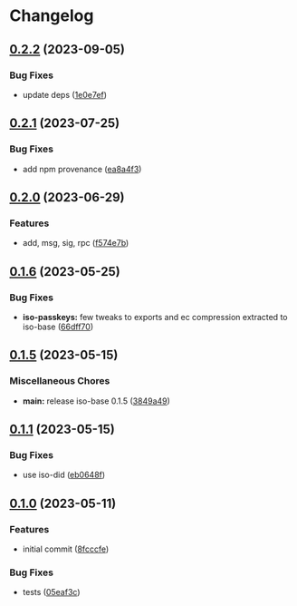 # Changelog

## [0.2.2](https://github.com/hugomrdias/iso-repo/compare/iso-passkeys-v0.2.1...iso-passkeys-v0.2.2) (2023-09-05)


### Bug Fixes

* update deps ([1e0e7ef](https://github.com/hugomrdias/iso-repo/commit/1e0e7ef49e0d48719672129d8aff5c4ddd225ad8))

## [0.2.1](https://github.com/hugomrdias/iso-repo/compare/iso-passkeys-v0.2.0...iso-passkeys-v0.2.1) (2023-07-25)


### Bug Fixes

* add npm provenance ([ea8a4f3](https://github.com/hugomrdias/iso-repo/commit/ea8a4f3125d0775e92ed03f804344be2be66f05c))

## [0.2.0](https://github.com/hugomrdias/iso-repo/compare/iso-passkeys-v0.1.6...iso-passkeys-v0.2.0) (2023-06-29)


### Features

* add, msg, sig, rpc ([f574e7b](https://github.com/hugomrdias/iso-repo/commit/f574e7bbba8fcc783f534a669ef156071afc804f))

## [0.1.6](https://github.com/hugomrdias/iso-repo/compare/iso-passkeys-v0.1.5...iso-passkeys-v0.1.6) (2023-05-25)


### Bug Fixes

* **iso-passkeys:** few tweaks to exports and ec compression extracted to iso-base ([66dff70](https://github.com/hugomrdias/iso-repo/commit/66dff707b45ecc7d47385df80d457685bffcc6da))

## [0.1.5](https://github.com/hugomrdias/iso-repo/compare/iso-passkeys-v0.1.1...iso-passkeys-v0.1.5) (2023-05-15)


### Miscellaneous Chores

* **main:** release iso-base 0.1.5 ([3849a49](https://github.com/hugomrdias/iso-repo/commit/3849a49eb867fbdaf3ed95173144b448d4a42f4c))

## [0.1.1](https://github.com/hugomrdias/iso-repo/compare/iso-passkeys-v0.1.0...iso-passkeys-v0.1.1) (2023-05-15)


### Bug Fixes

* use iso-did ([eb0648f](https://github.com/hugomrdias/iso-repo/commit/eb0648f046015d52be8fb71307365ab509a889d3))

## [0.1.0](https://github.com/hugomrdias/iso-repo/compare/iso-passkeys-v0.0.1...iso-passkeys-v0.1.0) (2023-05-11)


### Features

* initial commit ([8fcccfe](https://github.com/hugomrdias/iso-repo/commit/8fcccfeecd264d7d1bc0b73a2cfbeefb6b983df6))


### Bug Fixes

* tests ([05eaf3c](https://github.com/hugomrdias/iso-repo/commit/05eaf3c8a6e31b0cbba1933f266bd6353f387885))
